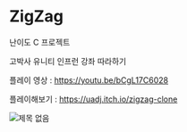 # ZigZag
난이도 C 프로젝트

고박사 유니티 인프런 강좌 따라하기

플레이 영상 : https://youtu.be/bCgL17C6028

플레이해보기 : https://uadj.itch.io/zigzag-clone

![제목 없음](https://user-images.githubusercontent.com/30551889/146683413-5dd6d77f-5acd-47c4-b007-debeb2565628.png)

